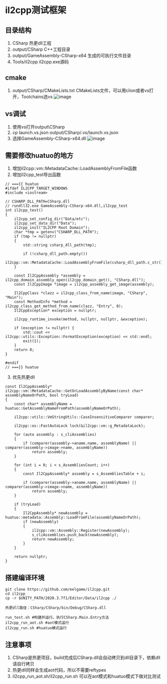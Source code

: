 # il2cpp测试框架
## 目录结构
1. CSharp 热更dll工程
2. output/CSharp C++工程目录
3. output/GameAssembly-CSharp-x64 生成的可执行文件目录
4. Tools/il2cpp il2cpp.exe源码

## cmake
1. output/CSharp/CMakeLists.txt CMakeLists文件，可以用clion或者vs打开，Toolchains选vs
![image](https://user-images.githubusercontent.com/49626119/163772090-211a4553-bcb8-474d-90dc-31ffc4a2b064.png)

## vs调试
1. 使用vs打开output\CSharp
2. cp launch.vs.json output/CSharp/.vs/launch.vs.json
3. 选择GameAssembly-CSharp-x64.dll
![image](https://user-images.githubusercontent.com/49626119/163795036-e79c8699-af1d-4eb2-9834-be5af4f02e43.png)


## 需要修改huatuo的地方
1. 增加il2cpp::vm::MetadataCache::LoadAssemblyFromFile函数
2. 增加il2cpp_test导出函数
```
// ==={{ huatuo
#ifdef IL2CPP_TARGET_WINDOWS
#include <iostream>

// CSHARP_DLL_PATH=CSharp.dll
// rundll32.exe GameAssembly-CSharp-x64.dll,il2cpp_test
int il2cpp_test()
{
    il2cpp_set_config_dir("Data/etc");
    il2cpp_set_data_dir("Data");
    il2cpp_init("IL2CPP Root Domain");
    char *tmp = getenv("CSHARP_DLL_PATH");
    if (tmp != nullptr)
    {
        std::string csharp_dll_path(tmp);

        if (!csharp_dll_path.empty())
            il2cpp::vm::MetadataCache::LoadAssemblyFromFile(csharp_dll_path.c_str());
    }

    const Il2CppAssembly *assembly = il2cpp_domain_assembly_open(il2cpp_domain_get(), "CSharp.dll");
    const Il2CppImage *image = il2cpp_assembly_get_image(assembly);

    Il2CppClass *clazz = il2cpp_class_from_name(image, "CSharp", "Main");
    const MethodInfo *method = il2cpp_class_get_method_from_name(clazz, "Entry", 0);
    Il2CppException* exception = nullptr;

    il2cpp_runtime_invoke(method, nullptr, nullptr, &exception);

    if (exception != nullptr) {
        std::cout << il2cpp::utils::Exception::FormatException(exception) << std::endl;
        exit(1);
    }
    return 0;
}

#endif
// ===}} huatuo
```

3. 优先热更dll
```
const Il2CppAssembly* il2cpp::vm::MetadataCache::GetOrLoadAssemblyByName(const char* assemblyNameOrPath, bool tryLoad)
{
    const char* assemblyName = huatuo::GetAssemblyNameFromPath(assemblyNameOrPath);

    il2cpp::utils::VmStringUtils::CaseInsensitiveComparer comparer;

    il2cpp::os::FastAutoLock lock(&il2cpp::vm::g_MetadataLock);

    for (auto assembly : s_cliAssemblies)
    {
        if (comparer(assembly->aname.name, assemblyName) || comparer(assembly->image->name, assemblyName))
            return assembly;
    }

    for (int i = 0; i < s_AssembliesCount; i++)
    {
        const Il2CppAssembly* assembly = s_AssembliesTable + i;

        if (comparer(assembly->aname.name, assemblyName) || comparer(assembly->image->name, assemblyName))
            return assembly;
    }

    if (tryLoad)
    {
        Il2CppAssembly* newAssembly = huatuo::metadata::Assembly::LoadFromFile(assemblyNameOrPath);
        if (newAssembly)
        {
            il2cpp::vm::Assembly::Register(newAssembly);
            s_cliAssemblies.push_back(newAssembly);
            return newAssembly;
        }
    }

    return nullptr;
}
```
## 搭建编译环境
```
git clone https://github.com/eelgame/il2cpp.git
cd il2cpp
cp -r $UNITY_PATH/2020.3.7f1/Editor/Data/il2cpp ./
```
```
热更dll路径：CSharp/CSharp/bin/Debug/CSharp.dll
```
```
run_test.sh #构建并运行。执行CSharp.Main.Entry方法
il2cpp_run_aot.sh #aot模式运行
il2cpp_run.sh #huatuo模式运行
```
## 注意事项
1. CSharp是热更项目，build完成后CSharp.dll会自动拷贝到dll目录下，依赖dll请自行拷贝
2. 热更dll同样会生成aot代码，所以不需要reftypes
3. il2cpp_run_aot.sh/il2cpp_run.sh 可以在aot模式和huatuo模式下做对比测试
